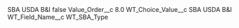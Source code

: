 <?xml version="1.0" encoding="UTF-8"?>
<CustomMetadata xmlns="http://soap.sforce.com/2006/04/metadata" xmlns:xsi="http://www.w3.org/2001/XMLSchema-instance" xmlns:xsd="http://www.w3.org/2001/XMLSchema">
    <label>SBA USDA B&amp;I</label>
    <protected>false</protected>
    <values>
        <field>Value_Order__c</field>
        <value xsi:type="xsd:double">8.0</value>
    </values>
    <values>
        <field>WT_Choice_Value__c</field>
        <value xsi:type="xsd:string">SBA USDA B&amp;I</value>
    </values>
    <values>
        <field>WT_Field_Name__c</field>
        <value xsi:type="xsd:string">WT_SBA_Type</value>
    </values>
</CustomMetadata>
